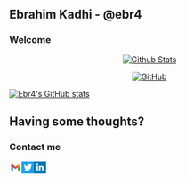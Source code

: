 ## Ebrahim Kadhi - @ebr4
### Welcome 


<p align="center">
    <a href="https://github.com/ebr4"><img width="48%" alt="Github Stats" src="https://github-readme-stats.vercel.app/api?username=ebr4&theme=dracula&show_icons=true&hide_border=true"></a>
    <!--<a href="https://github.com/ebr4"><img width="48%" alt="Github Streak" src="https://github-readme-streak-stats.herokuapp.com?user=ebr4&theme=dracula&hide_border=true"></a>-->
</p>

<p align="center">
    <a href="https://github.com/ebr4?tab=followers"><img alt="GitHub" src="https://img.shields.io/github/followers/ebr4?label=GitHub&logo=GitHub&style=for-the-badge"></a>
</p>
    

[![Ebr4's GitHub stats](https://github-readme-stats.vercel.app/api?username=ebr4)](https://github.com/ebr4/github-readme-stats)



<!--<a href="https://twitter.com/m1h4rbe"><img alt="Twitter" src="https://img.shields.io/twitter/follow/m1h4rbe?label=Twitter&logo=Twitter&style=for-the-badge"></a>
</p>
<p align="center">
    <a href="https://github.com/ebr4"><img alt="Profile Views" src="https://komarev.com/ghpvc/?username=ebr4&style=flat-square"></a>
</p> -->

## Having some thoughts? 
### Contact me 
[<img align="left" width="22" alt="ranger163 on Gmail" src="https://raw.githubusercontent.com/edent/SuperTinyIcons/master/images/svg/gmail.svg">](mailto:ebrahimkadhi@gmail.com)
[<img align="left" width="22" alt="ranger163 on Twitter" src="https://raw.githubusercontent.com/edent/SuperTinyIcons/master/images/svg/twitter.svg">](https://twitter.com/m1h4rbe)
[<img align="left" width="22" alt="ranger163 on LinkedIn" src="https://raw.githubusercontent.com/edent/SuperTinyIcons/master/images/svg/linkedin.svg">](https://linkedin.com/in/ebrahim-kadhi)
<br>

